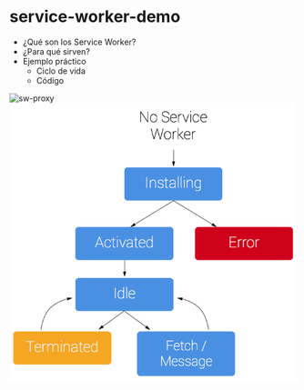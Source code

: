 # service-worker-demo

* ¿Qué son los Service Worker?
* ¿Para qué sirven?
* Ejemplo práctico
  * Ciclo de vida
  * Código

![sw-proxy](res/sw-proxy.jpg)
![sw-lifecycle](res/sw-lifecycle.png)

[comment]: <> (VAPID_PUBLIC_KEY = BG6LCkD5xsL4IuD81gEqm9NLkTftXB8y1LX5P2qbtnBaMC9150BFJqKFboKq--t7SEP8TC0p6YTy-9nuIpsG6ps)
[comment]: <> (VAPID_PRIVATE_KEY = FqEXjM0fG93AKBebZCrygTGic2vHxXOHiH4nCfJlyCA)